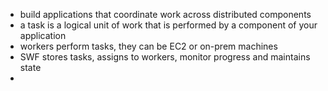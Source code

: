 * build applications that coordinate work across distributed components
* a task is a logical unit of work that is performed by a component of your application
* workers perform tasks, they can be EC2 or on-prem machines
* SWF stores tasks, assigns to workers, monitor progress and maintains state
* 